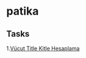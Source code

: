 # patika

## Tasks

1.[Vücut Title Kitle Hesaplama](https://github.com/mehmetkule/patika/tree/master/Vki)